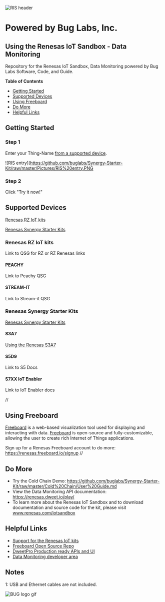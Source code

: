 ![RIS header](https://github.com/buglabs/Synergy-Starter-Kit/raw/master/Pictures/RIS%20header.PNG)

# Powered by Bug Labs, Inc. 
## Using the Renesas IoT Sandbox - Data Monitoring

Repository for the Renesas IoT Sandbox, Data Monitoring powered by Bug Labs Software, Code, and Guide.

**Table of Contents** 
- [Getting Started](#getting-started)
- [Supported Devices](#supported-devices)
- [Using Freeboard](#using-freeboard)
- [Do More](#do-more)
- [Helpful Links](#helpful-links)

## Getting Started

### Step 1 

Enter your Thing-Name [from a supported device](#supported-devices).

![RIS entry](https://github.com/buglabs/Synergy-Starter-Kit/raw/master/Pictures/RIS%20entry.PNG

### Step 2 

Click "Try it now!"

## Supported Devices

[Renesas RZ IoT kits](*renesas-rz-iot-kits)

[Renesas Synergy Starter Kits](*renesas-synergy-starter-kit)

### Renesas RZ IoT kits

Link to QSG for RZ or RZ Renesas links 

#### PEACHY

Link to Peachy QSG

#### STREAM-IT

Link to Stream-it QSG

### Renesas Synergy Starter Kits

[Renesas Synergy Starter Kits](https://github.com/buglabs/Synergy-Starter-Kit)

#### S3A7

[Using the Renesas S3A7](https://github.com/buglabs/Synergy-Starter-Kit/raw/master/S3A7/readme.md)

#### S5D9

Link to S5 Docs

#### S7XX IoT Enabler

Link to IoT Enabler docs

//
## Using Freeboard

[Freeboard](https://freeboard.io) is a web-based visualization tool used for displaying and interacting with data. [Freeboard](https://freeboard.io) is open-source and fully-customizable, allowing the user to create rich Internet of Things applications.

Sign up for a Renesas Freeboard account to do more:
https://renesas.freeboard.io/signup
//


## Do More

* Try the Cold Chain Demo: https://github.com/buglabs/Synergy-Starter-Kit/raw/master/Cold%20Chain/User%20Guide.md
* View the Data Monitoring API documentation: https://renesas.dweet.io/play/
* To learn more about the Renesas IoT Sandbox and to download documentation and source code for the kit, please visit www.renesas.com/iotsandbox

## Helpful Links

* [Support for the Renesas IoT kits](http://renesasrulz.com/iot/)
* [Freeboard Open Source Repo](https://github.com/Freeboard/freeboard)
* [DweetPro Production ready APIs and UI](https://dweetpro.io)
* [Data Monitoring developer area](https://renesas.dweet.io/) 


## Notes

<a name="myfootnote1">1</a>: USB and Ethernet cables are not included.


![BUG logo gif](https://github.com/buglabs/Synergy-Starter-Kit/raw/master/Pictures/BUG_logo_gif.gif)
